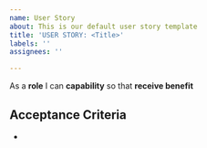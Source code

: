 ```yaml
---
name: User Story
about: This is our default user story template
title: 'USER STORY: <Title>'
labels: ''
assignees: ''

---
```


As a **role** I can **capability** so that **receive benefit**

## Acceptance Criteria

*
